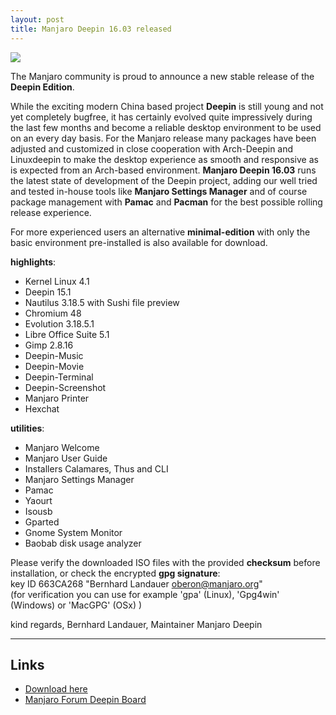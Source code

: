 ```yaml
---
layout: post
title: Manjaro Deepin 16.03 released
---
```


<img src="https://manjaro.github.io/images/manjaro-deepin-16.03.jpg">

The Manjaro community is proud to announce a new stable release of the **Deepin Edition**.

While the exciting modern China based project **Deepin** is still young and not yet completely bugfree, it has certainly evolved quite impressively during the last few months and become a reliable desktop environment to be used on an every day basis. For the Manjaro release many packages have been adjusted and customized in close cooperation with Arch-Deepin and Linuxdeepin to make the desktop experience as smooth and responsive as is expected from an Arch-based environment. **Manjaro Deepin 16.03** runs the latest state of development of the Deepin project, adding our well tried and tested in-house tools like **Manjaro Settings Manager** and of course package management with **Pamac** and **Pacman** for the best possible rolling release experience.

For more experienced users an alternative **minimal-edition** with only the basic environment pre-installed is also available for download.

**highlights**:  

* Kernel Linux 4.1
* Deepin 15.1
* Nautilus 3.18.5 with Sushi file preview
* Chromium 48
* Evolution 3.18.5.1
* Libre Office Suite 5.1
* Gimp 2.8.16
* Deepin-Music
* Deepin-Movie
* Deepin-Terminal
* Deepin-Screenshot
* Manjaro Printer
* Hexchat

**utilities**:

* Manjaro Welcome
* Manjaro User Guide
* Installers Calamares, Thus and CLI
* Manjaro Settings Manager
* Pamac
* Yaourt
* Isousb
* Gparted
* Gnome System Monitor
* Baobab disk usage analyzer

Please verify the downloaded ISO files with the provided **checksum** before installation, or check the encrypted **gpg signature**:  
key ID 663CA268 "Bernhard Landauer <oberon@manjaro.org>"  
(for verification you can use for example 'gpa' (Linux), 'Gpg4win' (Windows) or 'MacGPG' (OSx) )

kind regards, Bernhard Landauer, Maintainer Manjaro Deepin

----

## Links

* [Download here](https://sourceforge.net/projects/manjarolinux/files/community/Deepin/2016.03/)
* [Manjaro Forum Deepin Board](https://forum.manjaro.org/index.php?board=59.0)
